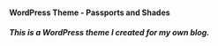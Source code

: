 #### WordPress Theme - Passports and Shades

##### This is a WordPress theme I created for my own blog.

